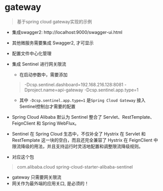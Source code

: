 # gateway 
> 基于spring cloud gateway实现的示例
- 集成swagger2: http://localhost:9000/swagger-ui.html
- 其他微服务需要集成 Swagger2, 才可显示
- 配置文件中心化管理
- 集成 Sentinel 进行网关限流
   + 在启动参数中，需要添加
   > -Dcsp.sentinel.dashboard=192.168.216.128:8081  -Dproject.name=api-gateway
   > -Dcsp.sentinel.app.type=1
   + 其中 `-Dcsp.sentinel.app.type=1` 是`Spring Cloud Gateway` 接入Sentinel控制台才需要的配置
   
- Spring Cloud Alibaba 默认为 Sentinel 整合了 Servlet、RestTemplate、FeignClient 和 Spring WebFlux。
- Sentinel 在 Spring Cloud 生态中，不仅补全了 Hystrix 在 Servlet 和 RestTemplate 这一块的空白，而且还完全兼容了 Hystrix 在 FeignClient 中限流降级的用法，并且支持运行时灵活地配置和调整限流降级规则。
- 对应这个包
> <dependency>
>      <groupId>com.alibaba.cloud</groupId>
>      <artifactId>spring-cloud-starter-alibaba-sentinel</artifactId>
>  </dependency>
- gateway 只需要网关限流
- 网关作为最外端的应用关口, 是必须的！
